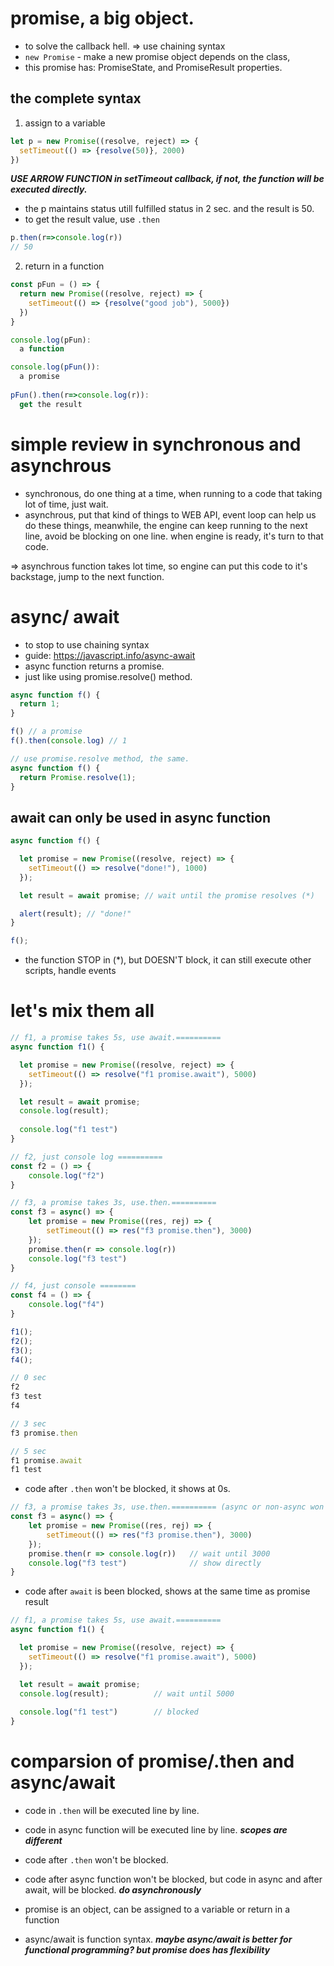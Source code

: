 
# promise, a big object.
- to solve the callback hell. => use chaining syntax
- ```new Promise``` - make a new promise object depends on the class,
- this promise has: PromiseState, and PromiseResult properties.

## the complete syntax
1. assign to a variable
```js
let p = new Promise((resolve, reject) => {
  setTimeout(() => {resolve(50)}, 2000)
})
```
***USE ARROW FUNCTION in setTimeout callback, if not, the function will be executed directly.***
- the p maintains <pending> status utill fulfilled status in 2 sec. and the result is 50.
- to get the result value, use ```.then```
```js
p.then(r=>console.log(r))
// 50
```
2. return in a function
```js
const pFun = () => {
  return new Promise((resolve, reject) => {
    setTimeout(() => {resolve("good job"), 5000})
  })  
}
```
```js
console.log(pFun):
  a function

console.log(pFun()):
  a promise
  
pFun().then(r=>console.log(r)):
  get the result
```

# simple review in synchronous and asynchrous
- synchronous, do one thing at a time, when running to a code that taking lot of time,  just wait.
- asynchrous, put that kind of things to WEB API, event loop can help us do these things, meanwhile, the engine can keep running to the next line, avoid be blocking on one line. when engine is ready, it's turn to that code.

=> asynchrous function takes lot time, so engine can put this code to it's backstage, jump to the next function.

# async/ await
- to stop to use chaining syntax
- guide: https://javascript.info/async-await 
- async function returns a promise.
- just like using promise.resolve() method.
```js
async function f() {
  return 1;
}

f() // a promise
f().then(console.log) // 1

// use promise.resolve method, the same.
async function f() {
  return Promise.resolve(1);
}
```

## await can only be used in async function
```js
async function f() {

  let promise = new Promise((resolve, reject) => {
    setTimeout(() => resolve("done!"), 1000)
  });

  let result = await promise; // wait until the promise resolves (*)

  alert(result); // "done!"
}

f();
```
- the function STOP in (*), but DOESN'T block, it can still execute other scripts, handle events

# let's mix them all

```js
// f1, a promise takes 5s, use await.==========
async function f1() {

  let promise = new Promise((resolve, reject) => {
    setTimeout(() => resolve("f1 promise.await"), 5000)
  });

  let result = await promise; 
  console.log(result);
  
  console.log("f1 test")
}

// f2, just console log ==========
const f2 = () => {
    console.log("f2")
}

// f3, a promise takes 3s, use.then.==========
const f3 = async() => {
    let promise = new Promise((res, rej) => {
        setTimeout(() => res("f3 promise.then"), 3000)
    });
    promise.then(r => console.log(r))
    console.log("f3 test")
}

// f4, just console ========
const f4 = () => {
    console.log("f4")
}

f1();
f2();
f3();
f4();

// 0 sec
f2
f3 test
f4

// 3 sec
f3 promise.then

// 5 sec
f1 promise.await
f1 test
```

- code after ```.then``` won't be blocked, it shows at 0s.
```js
// f3, a promise takes 3s, use.then.========== (async or non-async won't effect the result)
const f3 = async() => {
    let promise = new Promise((res, rej) => {
        setTimeout(() => res("f3 promise.then"), 3000)
    });
    promise.then(r => console.log(r))   // wait until 3000
    console.log("f3 test")              // show directly
}
```

- code after ```await``` is been blocked, shows at the same time as promise result
```js
// f1, a promise takes 5s, use await.==========
async function f1() {

  let promise = new Promise((resolve, reject) => {
    setTimeout(() => resolve("f1 promise.await"), 5000)
  });

  let result = await promise;   
  console.log(result);          // wait until 5000
  
  console.log("f1 test")        // blocked
}
```

# comparsion of promise/.then and async/await
- code in ```.then``` will be executed line by line.
- code in async function will be executed line by line.
***scopes are different***

- code after ```.then``` won't be blocked.
- code after async function won't be blocked, but code in async and after await, will be blocked.
***do asynchronously***

- promise is an object, can be assigned to a variable or return in a function
- async/await is function syntax.
***maybe async/await is better for functional programming? but promise does has flexibility***

